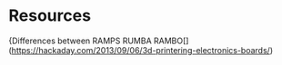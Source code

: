 # Resources


{Differences between RAMPS RUMBA RAMBO[]
(https://hackaday.com/2013/09/06/3d-printering-electronics-boards/)

